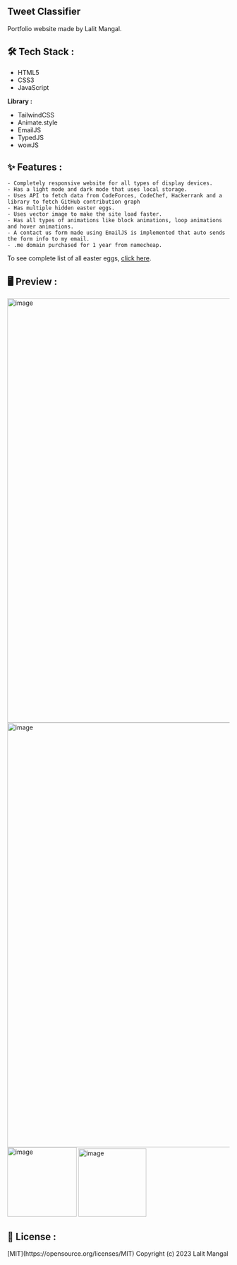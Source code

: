 ## Tweet Classifier



Portfolio website made by Lalit Mangal.

<h2>🛠 Tech Stack :</h2>
<ul>
<li>HTML5</li>
<li>CSS3</li>
<li>JavaScript</li>
</ul>


<b>Library :</b>
<ul>
<li>TailwindCSS</li>
<li>Animate.style</li>
<li>EmailJS</li>
<li>TypedJS</li>
<li>wowJS</li>
</ul>

<h2>✨ Features :</h2>

```
- Completely responsive website for all types of display devices.
- Has a light mode and dark mode that uses local storage.
- Uses API to fetch data from CodeForces, CodeChef, Hackerrank and a library to fetch GitHub contribution graph
- Has multiple hidden easter eggs.
- Uses vector image to make the site load faster.
- Has all types of animations like block animations, loop animations and hover animations.
- A contact us form made using EmailJS is implemented that auto sends the form info to my email.
- .me domain purchased for 1 year from namecheap.
```
To see complete list of all easter eggs, <a href=https://github.com/shinigami1908/Portfolio/blob/master/Assets/eastereggs.txt>click here</a>.

<h2>🖥️ Preview :</h2>
<img width="960" alt="image" src="https://user-images.githubusercontent.com/78521741/223700054-b56a3920-4835-43b8-a0a7-09a51417c179.png">
<img width="960" alt="image" src="https://user-images.githubusercontent.com/78521741/223700094-9b9a10c7-7321-4580-a8db-e215d260368f.png">
<img width="157" alt="image" src="https://user-images.githubusercontent.com/78521741/223700505-932f4ef9-a8ca-43c4-8669-bf5694d3097f.png">
<img width="154" alt="image" src="https://user-images.githubusercontent.com/78521741/223700558-f39d601c-5d19-4f8a-bd2e-9e312dcc6519.png">

<h2>📜 License :</h2>
[MIT](https://opensource.org/licenses/MIT) Copyright (c) 2023 Lalit Mangal
